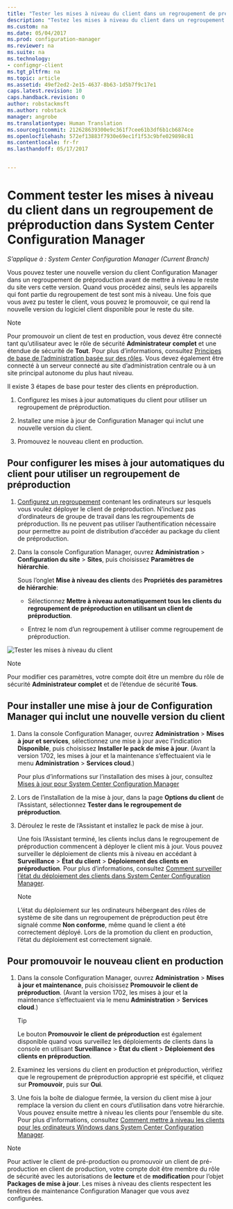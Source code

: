 ```yaml
---
title: "Tester les mises à niveau du client dans un regroupement de préproduction | Microsoft Docs"
description: "Testez les mises à niveau du client dans un regroupement de préproduction dans System Center Configuration Manager."
ms.custom: na
ms.date: 05/04/2017
ms.prod: configuration-manager
ms.reviewer: na
ms.suite: na
ms.technology:
- configmgr-client
ms.tgt_pltfrm: na
ms.topic: article
ms.assetid: 49ef2ed2-2e15-4637-8b63-1d5b7f9c17e1
caps.latest.revision: 10
caps.handback.revision: 0
author: robstackmsft
ms.author: robstack
manager: angrobe
ms.translationtype: Human Translation
ms.sourcegitcommit: 212628639300e9c361f7cee61b3df6b1cb6874ce
ms.openlocfilehash: 572ef13883f7930e69ec1f1f53c9bfe029898c81
ms.contentlocale: fr-fr
ms.lasthandoff: 05/17/2017


---
```

# <a name="how-to-test-client-upgrades-in-a-pre-production-collection-in-system-center-configuration-manager"></a>Comment tester les mises à niveau du client dans un regroupement de préproduction dans System Center Configuration Manager

*S’applique à : System Center Configuration Manager (Current Branch)*

Vous pouvez tester une nouvelle version du client Configuration Manager dans un regroupement de préproduction avant de mettre à niveau le reste du site vers cette version.  Quand vous procédez ainsi, seuls les appareils qui font partie du regroupement de test sont mis à niveau. Une fois que vous avez pu tester le client, vous pouvez le promouvoir, ce qui rend la nouvelle version du logiciel client disponible pour le reste du site.

> [!NOTE]
> Pour promouvoir un client de test en production, vous devez être connecté tant qu’utilisateur avec le rôle de sécurité **Administrateur complet** et une étendue de sécurité de **Tout**. Pour plus d’informations, consultez [Principes de base de l’administration basée sur des rôles](/sccm/core/understand/fundamentals-of-role-based-administration). Vous devez également être connecté à un serveur connecté au site d’administration centrale ou à un site principal autonome du plus haut niveau.

 Il existe 3 étapes de base pour tester des clients en préproduction.  

1.  Configurez les mises à jour automatiques du client pour utiliser un regroupement de préproduction.  

2.  Installez une mise à jour de Configuration Manager qui inclut une nouvelle version du client.  

3.  Promouvez le nouveau client en production.  

##  <a name="to-configure-automatic-client-upgrades-to-use-a-pre-production-collection"></a>Pour configurer les mises à jour automatiques du client pour utiliser un regroupement de préproduction  

1. [Configurez un regroupement](..\collections\create-collections.md) contenant les ordinateurs sur lesquels vous voulez déployer le client de préproduction. N’incluez pas d’ordinateurs de groupe de travail dans les regroupements de préproduction. Ils ne peuvent pas utiliser l’authentification nécessaire pour permettre au point de distribution d’accéder au package du client de préproduction.   

1.  Dans la console Configuration Manager, ouvrez **Administration** > **Configuration du site** > **Sites**, puis choisissez **Paramètres de hiérarchie**.  

     Sous l’onglet **Mise à niveau des clients** des **Propriétés des paramètres de hiérarchie**:  

    -   Sélectionnez **Mettre à niveau automatiquement tous les clients du regroupement de préproduction en utilisant un client de préproduction**.  

    -   Entrez le nom d’un regroupement à utiliser comme regroupement de préproduction.  

![Tester les mises à niveau du client](media/test-client-upgrades.png)

>[!NOTE]
>Pour modifier ces paramètres, votre compte doit être un membre du rôle de sécurité **Administrateur complet** et de l’étendue de sécurité **Tous**.


##  <a name="to-install-a-configuration-manager-update-that-includes-a-new-version-of-the-client"></a>Pour installer une mise à jour de Configuration Manager qui inclut une nouvelle version du client  

1.  Dans la console Configuration Manager, ouvrez **Administration** > **Mises à jour et services**, sélectionnez une mise à jour avec l’indication **Disponible**, puis choisissez **Installer le pack de mise à jour**. (Avant la version 1702, les mises à jour et la maintenance s’effectuaient via le menu **Administration** > **Services cloud**.)

     Pour plus d’informations sur l’installation des mises à jour, consultez [Mises à jour pour System Center Configuration Manager](../../../../core/servers/manage/updates.md)  

2.  Lors de l’installation de la mise à jour, dans la page **Options du client** de l’Assistant, sélectionnez **Tester dans le regroupement de préproduction**.  

3.  Déroulez le reste de l’Assistant et installez le pack de mise à jour.  

     Une fois l’Assistant terminé, les clients inclus dans le regroupement de préproduction commencent à déployer le client mis à jour. Vous pouvez surveiller le déploiement de clients mis à niveau en accédant à **Surveillance** > **État du client** > **Déploiement des clients en préproduction**. Pour plus d’informations, consultez [Comment surveiller l’état du déploiement des clients dans System Center Configuration Manager](../../../../core/clients/deploy/monitor-client-deployment-status.md).

    > [!NOTE]
    > L’état du déploiement sur les ordinateurs hébergeant des rôles de système de site dans un regroupement de préproduction peut être signalé comme **Non conforme**, même quand le client a été correctement déployé. Lors de la promotion du client en production, l’état du déploiement est correctement signalé.

##  <a name="to-promote-the-new-client-to-production"></a>Pour promouvoir le nouveau client en production  

1.  Dans la console Configuration Manager, ouvrez **Administration** > **Mises à jour et maintenance**, puis choisissez **Promouvoir le client de préproduction**. (Avant la version 1702, les mises à jour et la maintenance s’effectuaient via le menu **Administration** > **Services cloud**.)

    > [!TIP]
    > Le bouton **Promouvoir le client de préproduction** est également disponible quand vous surveillez les déploiements de clients dans la console en utilisant **Surveillance** > **État du client** > **Déploiement des clients en préproduction**.

2.  Examinez les versions du client en production et préproduction, vérifiez que le regroupement de préproduction approprié est spécifié, et cliquez sur **Promouvoir**, puis sur **Oui**.  

3.  Une fois la boîte de dialogue fermée, la version du client mise à jour remplace la version du client en cours d’utilisation dans votre hiérarchie. Vous pouvez ensuite mettre à niveau les clients pour l’ensemble du site. Pour plus d’informations, consultez [Comment mettre à niveau les clients pour les ordinateurs Windows dans System Center Configuration Manager](../../../../core/clients/manage/upgrade/upgrade-clients-for-windows-computers.md).  

>[!NOTE]
>Pour activer le client de pré-production ou promouvoir un client de pré-production en client de production, votre compte doit être membre du rôle de sécurité avec les autorisations de **lecture** et de **modification** pour l’objet **Packages de mise à jour**.
>Les mises à niveau des clients respectent les fenêtres de maintenance Configuration Manager que vous avez configurées.

